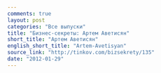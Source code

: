 ```yaml
---
comments: true
layout: post
categories: "Все выпуски"
title: "Бизнес-секреты: Артем Аветисян"
short_title: "Артем Аветисян"
english_short_title: "Artem-Avetisyan"
source_link: "http://tinkov.com/bizsekrety/135"
date: "2012-01-29"
---
```

